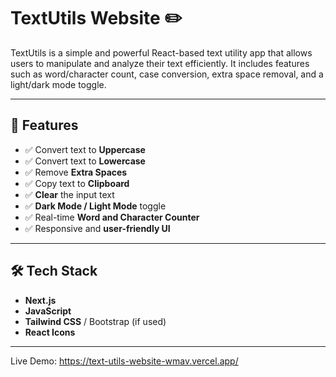 # TextUtils Website ✏️

TextUtils is a simple and powerful React-based text utility app that allows users to manipulate and analyze their text efficiently. It includes features such as word/character count, case conversion, extra space removal, and a light/dark mode toggle.

---

## 🚀 Features

- ✅ Convert text to **Uppercase**
- ✅ Convert text to **Lowercase**
- ✅ Remove **Extra Spaces**
- ✅ Copy text to **Clipboard**
- ✅ **Clear** the input text
- ✅ **Dark Mode / Light Mode** toggle
- ✅ Real-time **Word and Character Counter**
- ✅ Responsive and **user-friendly UI**

---

## 🛠️ Tech Stack

- **Next.js**
- **JavaScript**
- **Tailwind CSS** / Bootstrap (if used)
- **React Icons**

---

Live Demo: https://text-utils-website-wmav.vercel.app/
